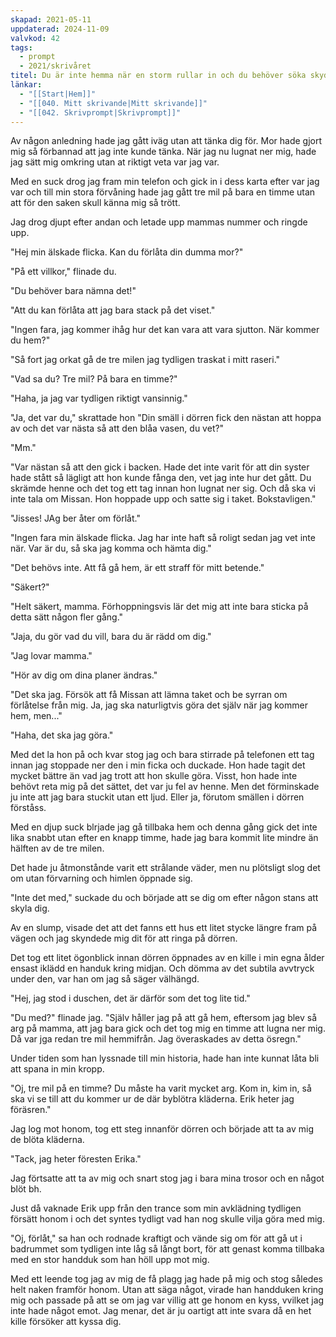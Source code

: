 ```yaml
---
skapad: 2021-05-11
uppdaterad: 2024-11-09
valvkod: 42
tags:
  - prompt
  - 2021/skrivåret
titel: Du är inte hemma när en storm rullar in och du behöver söka skydd
länkar:
  - "[[Start|Hem]]"
  - "[[040. Mitt skrivande|Mitt skrivande]]"
  - "[[042. Skrivprompt|Skrivprompt]]"
---
```

Av någon anledning hade jag gått iväg utan att tänka dig för. Mor hade gjort mig så förbannad att jag inte kunde tänka. När jag nu lugnat ner mig, hade jag sätt mig omkring utan at riktigt veta var jag var.

Med en suck drog jag fram min telefon och gick in i dess karta efter var jag var och till min stora förvåning hade jag gått tre mil på bara en timme utan att för den saken skull känna mig så trött.

Jag drog djupt efter andan och letade upp mammas nummer och ringde upp.

"Hej min älskade flicka. Kan du förlåta din dumma mor?"

"På ett villkor," flinade du.

"Du behöver bara nämna det!"

"Att du kan förlåta att jag bara stack på det viset."

"Ingen fara, jag kommer ihåg hur det kan vara att vara sjutton. När kommer du hem?"

"Så fort jag orkat gå de tre milen jag tydligen traskat i mitt raseri."

"Vad sa du? Tre mil? På bara en timme?"

"Haha, ja jag var tydligen riktigt vansinnig."

"Ja, det var du," skrattade hon "Din smäll i dörren fick den nästan att hoppa av och det var nästa så att den blåa vasen, du vet?"

"Mm."

"Var nästan så att den gick i backen. Hade det inte varit för att din syster hade stått så lägligt att hon kunde fånga den, vet jag  inte hur det gått. Du skrämde henne och det tog ett tag innan hon lugnat ner sig. Och då ska vi inte tala om Missan. Hon hoppade upp och satte sig i taket. Bokstavligen."

"Jisses! JAg ber åter om förlåt."

"Ingen fara min älskade flicka. Jag har inte haft så roligt sedan jag vet inte när. Var är du, så ska jag komma och hämta dig."

"Det behövs inte. Att få gå hem, är ett straff för mitt betende."

"Säkert?"

"Helt säkert, mamma. Förhoppningsvis lär det mig att inte bara sticka på detta sätt någon fler gång."

"Jaja, du gör vad du vill, bara du är rädd om dig."

"Jag lovar mamma."

"Hör av dig om dina planer ändras."

"Det ska jag. Försök att få Missan att lämna taket och be syrran om förlåtelse från mig. Ja, jag ska naturligtvis göra det själv när jag kommer hem, men..."

"Haha, det ska jag göra."

Med det la hon på och kvar stog jag och bara stirrade på telefonen ett tag innan jag stoppade ner den i min ficka och duckade. Hon hade tagit det mycket bättre än vad jag trott att hon skulle göra. Visst, hon hade inte behövt reta mig på det sättet, det var ju fel av henne. Men det förminskade ju inte att jag bara stuckit utan ett ljud. Eller ja, förutom smällen i dörren förståss.

Med en djup suck blrjade jag gå tillbaka hem och denna gång gick det inte lika snabbt utan efter en knapp timme, hade jag bara kommit lite mindre än hälften av de tre milen.

Det hade ju åtmonstånde varit ett strålande väder, men nu plötsligt slog det om utan förvarning och himlen öppnade sig.

"Inte det med," suckade du och började att se dig om efter någon stans att skyla dig.

Av en slump, visade det att det fanns ett hus ett litet stycke längre fram på vägen och jag skyndede mig dit för att ringa på dörren. 

Det tog ett litet ögonblick innan dörren öppnades av en kille i min egna ålder ensast iklädd en handuk kring midjan. Och dömma av det subtila avvtryck under den, var han om jag så säger välhängd.

"Hej, jag stod i duschen, det är därför som det tog lite tid."

"Du med?" flinade jag. "Själv håller jag på att gå hem, eftersom jag blev så arg på mamma, att jag bara gick och det tog mig en timme att lugna ner mig. Då var jga redan tre mil hemmifrån. Jag överaskades av detta ösregn."

Under tiden som han lyssnade till min historia, hade han inte kunnat låta bli att spana in min kropp.

"Oj, tre mil på en timme? Du måste ha varit mycket arg. Kom in, kim in, så ska vi se till att du kommer ur de där byblötra kläderna. Erik heter jag föräsren."

Jag log mot honom, tog ett steg innanför dörren och började att ta av mig de blöta kläderna.

"Tack, jag heter föresten Erika."

Jag förtsatte att ta av mig och snart stog jag i bara mina trosor och en något blöt bh.

Just då vaknade Erik upp från den trance som min avklädning tydligen försätt honom i och det syntes tydligt vad han nog skulle vilja göra med mig.

"Oj, förlåt," sa han och rodnade kraftigt och vände sig om för att gå ut i badrummet som tydligen inte låg så långt bort, för att genast komma tillbaka med en stor handduk som han höll upp mot mig.

Med ett leende tog jag av mig de få plagg jag hade på mig och stog således helt naken framför honom. Utan att säga något, virade han handduken kring mig och passade på att se om jag var villig att ge honom en kyss, vvilket jag inte hade något emot. Jag menar, det är ju oartigt att inte svara då en het kille försöker att kyssa dig.